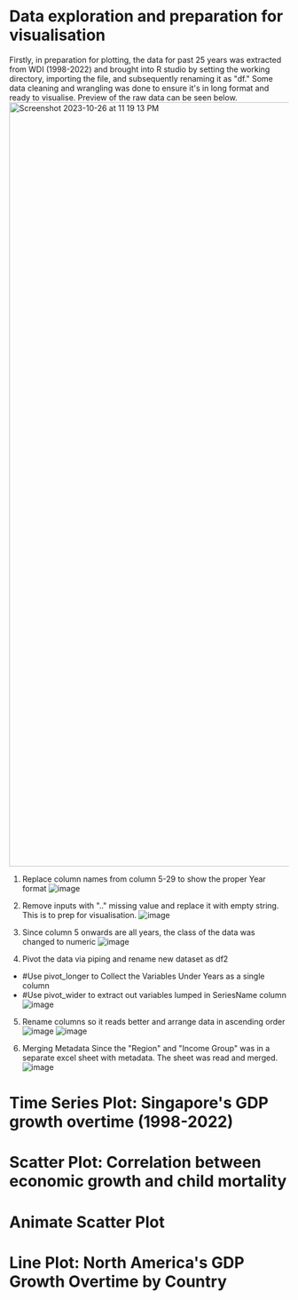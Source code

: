 # Data exploration and preparation for visualisation
Firstly, in preparation for plotting, the data for past 25 years was extracted from WDI (1998-2022) and brought into R studio by setting the working directory, importing the file, and subsequently renaming it as "df." Some data cleaning and wrangling was done to ensure it's in long format and ready to visualise. Preview of the raw data can be seen below.
<img width="1377" alt="Screenshot 2023-10-26 at 11 19 13 PM" src="https://github.com/Kfkyyian1/wdiexploration/assets/146427900/cd989afb-712a-41b9-a0a7-577e9343721a">

1. Replace column names from column 5-29 to show the proper Year format
![image](https://github.com/Kfkyyian1/wdiexploration/assets/146427900/f412c380-4ef2-4f63-b51c-804536b58e45)


2. Remove inputs with ".." missing value and replace it with empty string. This is to prep for visualisation.
![image](https://github.com/Kfkyyian1/wdiexploration/assets/146427900/84b2486c-a0c8-440e-82bc-cf8a3123e5dc)


3. Since column 5 onwards are all years, the class of the data was changed to numeric
![image](https://github.com/Kfkyyian1/wdiexploration/assets/146427900/b3207a42-d23c-4b77-baa9-29d521551ddc)


4. Pivot the data via piping and rename new dataset as df2
- #Use pivot_longer to Collect the Variables Under Years as a single column
- #Use pivot_wider to extract out variables lumped in SeriesName column
![image](https://github.com/Kfkyyian1/wdiexploration/assets/146427900/5991566f-9913-4588-baf8-8e0b2e47066d)


5. Rename columns so it reads better and arrange data in ascending order
![image](https://github.com/Kfkyyian1/wdiexploration/assets/146427900/a057a7a8-4c29-4972-b20f-19c264c67e91)
![image](https://github.com/Kfkyyian1/wdiexploration/assets/146427900/cb2b37f7-6e04-456e-9617-fe2defdb02f8)


6. Merging Metadata
Since the "Region" and "Income Group" was in a separate excel sheet with metadata. The sheet was read and merged.
![image](https://github.com/Kfkyyian1/wdiexploration/assets/146427900/5cc84f84-65ff-47eb-ae6c-03036d462e0f)







# Time Series Plot: Singapore's GDP growth overtime (1998-2022)
# Scatter Plot: Correlation between economic growth and child mortality
# Animate Scatter Plot
# Line Plot: North America's GDP Growth Overtime by Country



